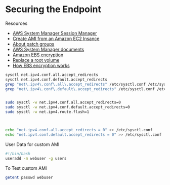 # Securing the Endpoint

Resources

* [AWS System Manager Session Manager](https://docs.aws.amazon.com/systems-manager/latest/userguide/session-manager.html)
* [Create AMI from an Amazon EC2 Insance](https://docs.aws.amazon.com/toolkit-for-visual-studio/latest/user-guide/tkv-create-ami-from-instance.html)
* [About patch groups](https://docs.aws.amazon.com/systems-manager/latest/userguide/sysman-patch-patchgroups.html)
* [AWS System Manager documents](https://docs.aws.amazon.com/systems-manager/latest/userguide/sysman-ssm-docs.html)
* [Amazon EBS encryption](https://docs.aws.amazon.com/AWSEC2/latest/UserGuide/EBSEncryption.html)
* [Replace a root volume](https://docs.aws.amazon.com/AWSEC2/latest/UserGuide/ebs-restoring-volume.html#replace-root)
* [How EBS encryption works](https://docs.aws.amazon.com/AWSEC2/latest/UserGuide/EBSEncryption.html?icmpid=docs_ec2_console#how-ebs-encryption-works)


```bash
sysctl net.ipv4.conf.all.accept_redirects
sysctl net.ipv4.conf.default.accept_redirects
grep "net\.ipv4\.conf\.all\.accept_redirects" /etc/sysctl.conf /etc/sysctl.d/*.conf /usr/lib/sysctl.d/*.conf
grep "net\.ipv4\.conf\.default\.accept_redirects" /etc/sysctl.conf /etc/sysctl.d/*.conf /usr/lib/sysctl.d/*.conf


sudo sysctl -w net.ipv4.conf.all.accept_redirects=0
sudo sysctl -w net.ipv4.conf.default.accept_redirects=0
sudo sysctl -w net.ipv4.route.flush=1



echo "net.ipv4.conf.all.accept_redirects = 0" >> /etc/sysctl.conf
echo "net.ipv4.conf.default.accept_redirects = 0" >> /etc/sysctl.conf

```

User Data for custom AMI

```bash
#!/bin/bash
useradd -m webuser -g users
```

To Test custom AMI

```bash
getent passwd webuser
```